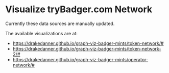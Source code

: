 # Visualize tryBadger.com Network

Currently these data sources are manually updated.

The available visualizations are at:

- https://drakedanner.github.io/graph-viz-badger-mints/token-network/#
- https://drakedanner.github.io/graph-viz-badger-mints/token-network-2/#
- https://drakedanner.github.io/graph-viz-badger-mints/operator-network/#
